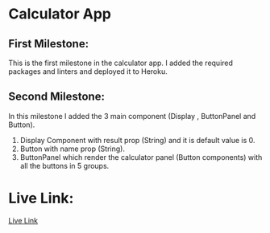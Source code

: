 # Calculator App

## First Milestone:
This is the first milestone in the calculator app. I added the required packages and linters and deployed it to Heroku.

## Second Milestone:
In this milestone I added the 3 main component (Display , ButtonPanel and Button).
1. Display Component with result prop (String) and it is default value is 0.
2. Button with name prop (String).
3. ButtonPanel which render the calculator panel (Button components) with all the buttons in 5 groups.

# Live Link:
[Live Link](https://dry-crag-03357.herokuapp.com/)

